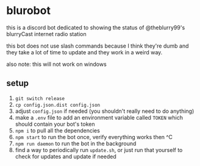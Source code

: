 # blurobot

this is a discord bot dedicated to showing the status of @theblurry99's blurryCast internet radio station

this bot does not use slash commands because I think they're dumb and they take a lot of time to update and they work in a weird way.

also note: this will not work on windows

## setup

1. `git switch release`
2. `cp config.json.dist config.json`
3. adjust `config.json` if needed (you shouldn't really need to do anything)
4. make a `.env` file to add an environment variable called `TOKEN` which should contain your bot's token
5. `npm i` to pull all the dependencies
6. `npm start` to run the bot once, verify everything works then ^C
7. `npm run daemon` to run the bot in the background
8. find a way to periodically run `update.sh`, or just run that yourself to check for updates and update if needed
